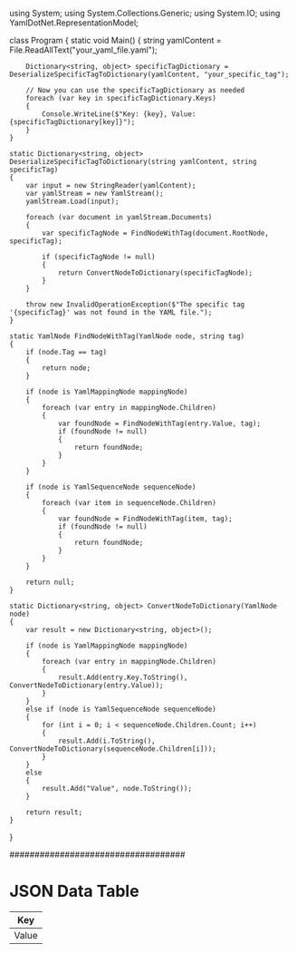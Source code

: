 using System;
using System.Collections.Generic;
using System.IO;
using YamlDotNet.RepresentationModel;

class Program
{
    static void Main()
    {
        string yamlContent = File.ReadAllText("your_yaml_file.yaml");

        Dictionary<string, object> specificTagDictionary = DeserializeSpecificTagToDictionary(yamlContent, "your_specific_tag");

        // Now you can use the specificTagDictionary as needed
        foreach (var key in specificTagDictionary.Keys)
        {
            Console.WriteLine($"Key: {key}, Value: {specificTagDictionary[key]}");
        }
    }

    static Dictionary<string, object> DeserializeSpecificTagToDictionary(string yamlContent, string specificTag)
    {
        var input = new StringReader(yamlContent);
        var yamlStream = new YamlStream();
        yamlStream.Load(input);

        foreach (var document in yamlStream.Documents)
        {
            var specificTagNode = FindNodeWithTag(document.RootNode, specificTag);

            if (specificTagNode != null)
            {
                return ConvertNodeToDictionary(specificTagNode);
            }
        }

        throw new InvalidOperationException($"The specific tag '{specificTag}' was not found in the YAML file.");
    }

    static YamlNode FindNodeWithTag(YamlNode node, string tag)
    {
        if (node.Tag == tag)
        {
            return node;
        }

        if (node is YamlMappingNode mappingNode)
        {
            foreach (var entry in mappingNode.Children)
            {
                var foundNode = FindNodeWithTag(entry.Value, tag);
                if (foundNode != null)
                {
                    return foundNode;
                }
            }
        }

        if (node is YamlSequenceNode sequenceNode)
        {
            foreach (var item in sequenceNode.Children)
            {
                var foundNode = FindNodeWithTag(item, tag);
                if (foundNode != null)
                {
                    return foundNode;
                }
            }
        }

        return null;
    }

    static Dictionary<string, object> ConvertNodeToDictionary(YamlNode node)
    {
        var result = new Dictionary<string, object>();

        if (node is YamlMappingNode mappingNode)
        {
            foreach (var entry in mappingNode.Children)
            {
                result.Add(entry.Key.ToString(), ConvertNodeToDictionary(entry.Value));
            }
        }
        else if (node is YamlSequenceNode sequenceNode)
        {
            for (int i = 0; i < sequenceNode.Children.Count; i++)
            {
                result.Add(i.ToString(), ConvertNodeToDictionary(sequenceNode.Children[i]));
            }
        }
        else
        {
            result.Add("Value", node.ToString());
        }

        return result;
    }
}


###################################
<!DOCTYPE html>
<html xmlns:th="http://www.thymeleaf.org">
<head>
    <meta charset="UTF-8">
    <title>JSON Data Table</title>
    <!-- Bootstrap CSS -->
    <link href="https://cdn.jsdelivr.net/npm/bootstrap@5.3.0/dist/css/bootstrap.min.css" rel="stylesheet">
</head>
<body>
    <div class="container mt-5">
        <h1>JSON Data Table</h1>
        <table class="table table-bordered">
            <thead>
                <tr>
                    <th th:each="key : ${data[0].keySet()}" th:text="${key}">Key</th>
                </tr>
            </thead>
            <tbody>
                <tr th:each="row : ${data}">
                    <td th:each="key : ${row.keySet()}" th:text="${row.get(key)}">Value</td>
                </tr>
            </tbody>
        </table>
    </div>
    <!-- Bootstrap JS -->
    <script src="https://cdn.jsdelivr.net/npm/bootstrap@5.3.0/dist/js/bootstrap.bundle.min.js"></script>
</body>
</html>
